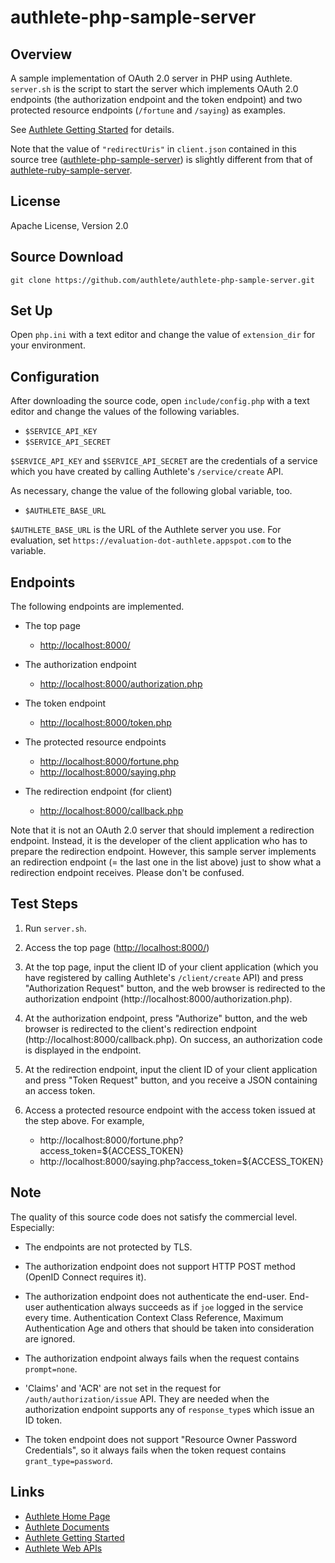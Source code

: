 authlete-php-sample-server
==========================

Overview
--------

A sample implementation of OAuth 2.0 server in PHP using Authlete. `server.sh`
is the script to start the server which implements OAuth 2.0 endpoints (the
authorization endpoint and the token endpoint) and two protected resource
endpoints (`/fortune` and `/saying`) as examples.

See [Authlete Getting Started](https://www.authlete.com/authlete_getting_started.html)
for details.

Note that the value of `"redirectUris"` in `client.json` contained in this
source tree
([authlete-php-sample-server](https://github.com/authlete/authlete-php-sample-server.git))
is slightly different from that of
[authlete-ruby-sample-server](https://github.com/authlete/authlete-ruby-sample-server.git).


License
-------

Apache License, Version 2.0


Source Download
---------------

```
git clone https://github.com/authlete/authlete-php-sample-server.git
```


Set Up
------

Open `php.ini` with a text editor and change the value of `extension_dir` for
your environment.


Configuration
-------------

After downloading the source code, open `include/config.php` with a text editor
and change the values of the following variables.

* `$SERVICE_API_KEY`
* `$SERVICE_API_SECRET`

`$SERVICE_API_KEY` and `$SERVICE_API_SECRET` are the credentials of a service
which you have created by calling Authlete's `/service/create` API.

As necessary, change the value of the following global variable, too.

* `$AUTHLETE_BASE_URL`

`$AUTHLETE_BASE_URL` is the URL of the Authlete server you use. For evaluation,
set `https://evaluation-dot-authlete.appspot.com` to the variable.


Endpoints
---------

The following endpoints are implemented.

* The top page
  - [http://localhost:8000/](http://localhost:8000/)

* The authorization endpoint
  - [http://localhost:8000/authorization.php](http://localhost:8000/authorization.php)

* The token endpoint
  - [http://localhost:8000/token.php](http://localhost:8000/token.php)

* The protected resource endpoints
  - [http://localhost:8000/fortune.php](http://localhost:8000/fortune.php)
  - [http://localhost:8000/saying.php](http://localhost:8000/saying.php)

* The redirection endpoint (for client)
  - [http://localhost:8000/callback.php](http://localhost:8000/callback.php)

Note that it is not an OAuth 2.0 server that should implement a redirection
endpoint. Instead, it is the developer of the client application who has to
prepare the redirection endpoint. However, this sample server implements an
redirection endpoint (= the last one in the list above) just to show what
a redirection endpoint receives. Please don't be confused.


Test Steps
----------

1. Run `server.sh`.

2. Access the top page ([http://localhost:8000/](http://localhost:8000/))

3. At the top page, input the client ID of your client application (which
   you have registered by calling Authlete's `/client/create` API) and
   press "Authorization Request" button, and the web browser is redirected
   to the authorization endpoint (http://localhost:8000/authorization.php).

4. At the authorization endpoint, press "Authorize" button, and the web
   browser is redirected to the client's redirection endpoint
   (http://localhost:8000/callback.php). On success, an authorization code
   is displayed in the endpoint.

5. At the redirection endpoint, input the client ID of your client
   application and press "Token Request" button, and you receive a JSON
   containing an access token.

6. Access a protected resource endpoint with the access token issued at
   the step above. For example,
   - http://localhost:8000/fortune.php?access_token=${ACCESS_TOKEN}
   - http://localhost:8000/saying.php?access_token=${ACCESS_TOKEN}

   
Note
----

The quality of this source code does not satisfy the commercial level.
Especially:

* The endpoints are not protected by TLS.

* The authorization endpoint does not support HTTP POST method
  (OpenID Connect requires it).

* The authorization endpoint does not authenticate the end-user.
  End-user authentication always succeeds as if `joe` logged in the
  service every time. Authentication Context Class Reference, Maximum
  Authentication Age and others that should be taken into consideration
  are ignored.

* The authorization endpoint always fails when the request contains
  `prompt=none`.

* 'Claims' and 'ACR' are not set in the request for
  `/auth/authorization/issue` API. They are needed when the authorization
  endpoint supports any of `response_type`s which issue an ID token.

* The token endpoint does not support "Resource Owner Password Credentials",
  so it always fails when the token request contains `grant_type=password`.


Links
-----

* [Authlete Home Page](https://www.authlete.com/)
* [Authlete Documents](https://www.authlete.com/documents.html)
* [Authlete Getting Started](https://www.authlete.com/authlete_getting_started.html)
* [Authlete Web APIs](https://www.authlete.com/authlete_web_apis.html)
